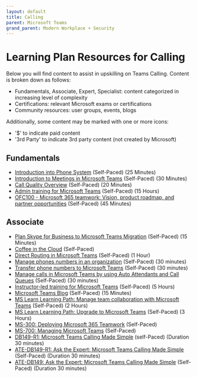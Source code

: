 ```yaml
---
layout: default
title: Calling
parent: Microsoft Teams
grand_parent: Modern Workplace + Security
---
```


# Learning Plan Resources for Calling

Below you will find content to assist in upskilling on Teams Calling. Content is broken down as follows:

* Fundamentals, Associate, Expert, Specialist: content categorized in increasing level of complexity
* Certifications: relevant Microsoft exams or certifications
* Community resources: user groups, events, blogs

Additionally, some content may be marked with one or more icons:

* '$' to indicate paid content
* '3rd Party' to indicate 3rd party content (not created by Microsoft)

## Fundamentals

* [Introduction into Phone System](https://aka.ms/teams-phone-system) (Self-Paced) (25 Minutes)
* [Introduction to Meetings in Microsoft Teams](https://aka.ms/teams-meetings-into) (Self-Paced) (30 Minutes)
* [Call Quality Overview](https://www.youtube.com/watch?v=m6LJM2hRYhc&list=PLaSOUojkSiGnKuE30ckcjnDVkMNqDv0Vl) (Self-Paced) (20 Minutes)
* [Admin training for Microsoft Teams](https://docs.microsoft.com/en-us/microsoftteams/itadmin-readiness) (Self-Paced) (15 Hours)
* [OFC100 - Microsoft 365 teamwork: Vision, product roadmap, and partner opportunities](https://myinspire.microsoft.com/videos/1ac45e26-32d2-4de6-8ad8-a1618b10d3dd) (Self-Paced) (45 Minutes)

## Associate

* [Plan Skype for Business to Microsoft Teams Migration](https://blogs.technet.microsoft.com/lyncdude/2018/04/18/plan-skype-for-business-to-microsoft-teams-migration/) (Self-Paced) (15 Minutes)
* [Coffee in the Cloud](https://www.youtube.com/channel/UCs2IXBqperxWVe2ozrr3Gdg) (Self-Paced)
* [Direct Routing in Microsoft Teams](https://www.youtube.com/watch?v=1ASftX_Msb8&index=10&list=PLaSOUojkSiGnKuE30ckcjnDVkMNqDv0Vl) (Self-Paced) (1 Hour)
* [Manage phones numbers in an organization](https://docs.microsoft.com/en-us/microsoftteams/manage-phone-numbers-for-your-organization/manage-phone-numbers-for-your-organization) (Self-Paced) (30 minutes)
* [Transfer phone numbers to Microsoft Teams](https://docs.microsoft.com/en-us/microsoftteams/phone-number-calling-plans/transfer-phone-numbers-to-teams) (Self-Paced) (30 minutes)
* [Manage calls in Microsoft Teams by using Auto Attendants and Call Queues](https://docs.microsoft.com/en-us/learn/modules/m365-teams-manage-calls-using-auto-attendants/) (Self-Paced) (30 minutes)
* [Instructor-led training for Microsoft Teams](https://docs.microsoft.com/en-us/microsoftteams/instructor-led-training-teams-landing-page) (Self-Paced) (5 Hours)
* [Microsoft Teams Blog](https://techcommunity.microsoft.com/t5/Microsoft-Teams/ct-p/MicrosoftTeams) (Self-Paced) (15 Minutes)
* [MS Learn Learning Path: Manage team collaboration with Microsoft Teams](https://docs.microsoft.com/en-us/learn/paths/m365-manage-team-collaboration/) (Self-Paced) (2 Hours)
* [MS Learn Learning Path: Upgrade to Microsoft Teams](https://docs.microsoft.com/en-us/learn/paths/m365-teams-upgrade/) (Self-Paced) (3 Hours)
* [MS-300: Deploying Microsoft 365 Teamwork](https://docs.microsoft.com/en-us/learn/certifications/exams/ms-300) (Self-Paced)
* [MS-700: Managing Microsoft Teams](https://docs.microsoft.com/en-us/learn/certifications/exams/ms-700) (Self-Paced)
* [DB149-R1: Microsoft Teams Calling Made Simple](https://myignite.microsoft.com/sessions/cd3f8d9e-39f9-4fea-8cfa-58a967e79b9f) (self-Paced) (Duration 30 minutes)
* [ATE-DB149-R1: Ask the Expert: Microsoft Teams Calling Made Simple](https://myignite.microsoft.com/sessions/b4fafb78-fdd4-4ebd-8f64-a072cb9d9b67) (Self-Paced) (Duration 30 minutes)
* [ATE-DB149: Ask the Expert: Microsoft Teams Calling Made Simple](https://myignite.microsoft.com/sessions/3f7fabd9-a7f1-46da-8bb0-61119612163d) (Self-Paced) (Duration 30 minutes)










